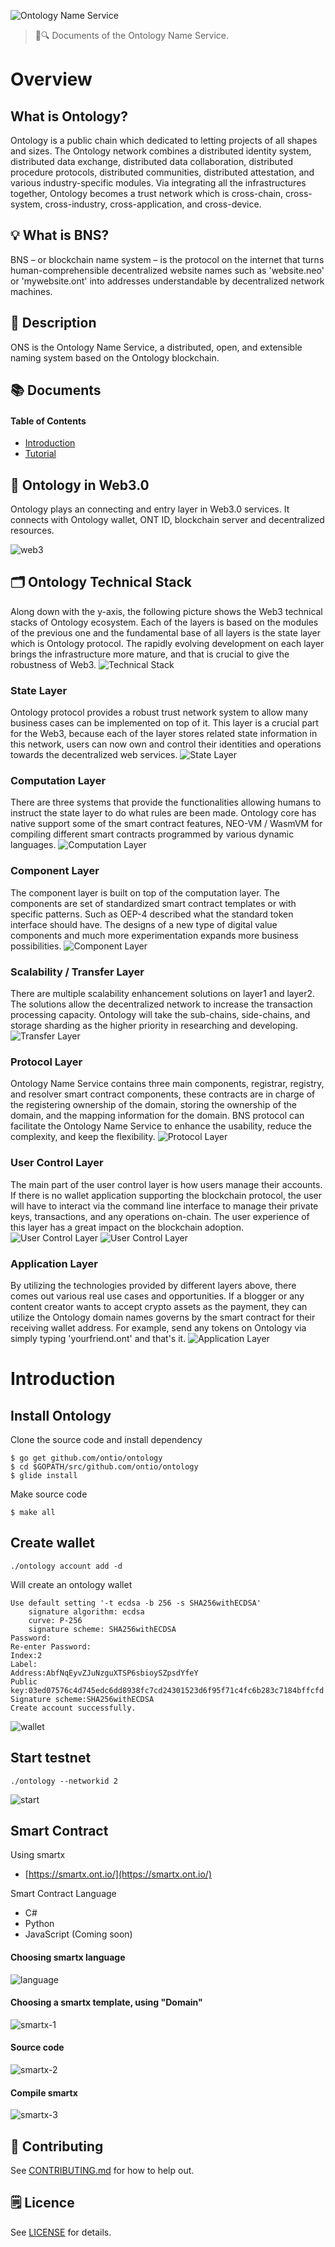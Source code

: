 ![Ontology Name Service](./assets/title.jpg)

> 📖🔍 Documents of the Ontology Name Service.

# Overview

## What is Ontology?
Ontology is a public chain which dedicated to letting projects of all shapes and sizes. The Ontology network combines a distributed identity system, distributed data exchange, distributed data collaboration, distributed procedure protocols, distributed communities, distributed attestation, and various industry-specific modules. Via integrating all the infrastructures together, Ontology becomes a trust network which is cross-chain, cross-system, cross-industry, cross-application, and cross-device.

## 💡 What is BNS?
BNS – or blockchain name system – is the protocol on the internet that turns human-comprehensible decentralized website names such as 'website.neo' or 'mywebsite.ont' into addresses understandable by decentralized network machines.

## 📝 Description

ONS is the Ontology Name Service, a distributed, open, and extensible naming system based on the Ontology blockchain.

## 📚 Documents

#### Table of Contents
- [Introduction](./docs/INTRODUCTION.md)
- [Tutorial](./docs/TUTORIAL.md)

## 📝 Ontology in Web3.0
Ontology plays an connecting and entry layer in Web3.0 services. It connects with Ontology wallet, ONT ID, blockchain server and decentralized resources.

![web3](./assets/web3.png)

## 🗂️ Ontology Technical Stack
Along down with the y-axis, the following picture shows the Web3 technical stacks of Ontology ecosystem. Each of the layers is based on the modules of the previous one and the fundamental base of all layers is the state layer which is Ontology protocol. The rapidly evolving development on each layer brings the infrastructure more mature, and that is crucial to give the robustness of Web3.
![Technical Stack](./assets/stacks/main.jpg)

### State Layer
Ontology protocol provides a robust trust network system to allow many business cases can be implemented on top of it. This layer is a crucial part for the Web3, because each of the layer stores related state information in this network, users can now own and control their identities and operations towards the decentralized web services.
![State Layer](./assets/stacks/state.jpg)

### Computation Layer
There are three systems that provide the functionalities allowing humans to instruct the state layer to do what rules are been made. Ontology core has native support some of the smart contract features, NEO-VM / WasmVM for compiling different smart contracts programmed by various dynamic languages.
![Computation Layer](./assets/stacks/computation.jpg)

### Component Layer
The component layer is built on top of the computation layer. The components are set of standardized smart contract templates or with specific patterns. Such as OEP-4 described what the standard token interface should have. The designs of a new type of digital value components and much more experimentation expands more business possibilities.
![Component Layer](./assets/stacks/component.jpg)

### Scalability / Transfer Layer
There are multiple scalability enhancement solutions on layer1 and layer2. The solutions allow the decentralized network to increase the transaction processing capacity. Ontology will take the sub-chains, side-chains, and storage sharding as the higher priority in researching and developing.
![Transfer Layer](./assets/stacks/scalability.jpg)

### Protocol Layer
Ontology Name Service contains three main components, registrar, registry, and resolver smart contract components, these contracts are in charge of the registering ownership of the domain, storing the ownership of the domain, and the mapping information for the domain. BNS protocol can facilitate the Ontology Name Service to enhance the usability, reduce the complexity, and keep the flexibility.
![Protocol Layer](./assets/stacks/protocol.jpg)

### User Control Layer
The main part of the user control layer is how users manage their accounts. If there is no wallet application supporting the blockchain protocol, the user will have to interact via the command line interface to manage their private keys, transactions, and any operations on-chain. The user experience of this layer has a great impact on the blockchain adoption.
![User Control Layer](./assets/stacks/user_control_1.jpg)
![User Control Layer](./assets/stacks/user_control_2.jpg)

### Application Layer
By utilizing the technologies provided by different layers above, there comes out various real use cases and opportunities. If a blogger or any content creator wants to accept crypto assets as the payment, they can utilize the Ontology domain names governs by the smart contract for their receiving wallet address. For example, send any tokens on Ontology via simply typing 'yourfriend.ont' and that's it.
![Application Layer](./assets/stacks/appplication.jpg)

# Introduction

## Install Ontology

Clone the source code and install dependency
```
$ go get github.com/ontio/ontology
$ cd $GOPATH/src/github.com/ontio/ontology
$ glide install
```

Make source code
```
$ make all
```

## Create wallet

```
./ontology account add -d
```

Will create an ontology wallet
```
Use default setting '-t ecdsa -b 256 -s SHA256withECDSA'
	signature algorithm: ecdsa
	curve: P-256
	signature scheme: SHA256withECDSA
Password:
Re-enter Password:
Index:2
Label:
Address:AbfNqEyvZJuNzguXTSP6sbioySZpsdYfeY
Public key:03ed07576c4d745edc6dd8938fc7cd24301523d6f95f71c4fc6b283c7184bffcfd
Signature scheme:SHA256withECDSA
Create account successfully.
```

![wallet](./assets/wallet.png)

## Start testnet
```
./ontology --networkid 2
```

![start](./assets/ontology.png)

## Smart Contract

Using smartx
- [https://smartx.ont.io/](https://smartx.ont.io/)

Smart Contract Language
- C#
- Python
- JavaScript (Coming soon)

#### Choosing smartx language
![language](./assets/language.png)

#### Choosing a smartx template, using "Domain"
![smartx-1](./assets/smartx-1.png)

#### Source code
![smartx-2](./assets/smartx-2.png)

#### Compile smartx
![smartx-3](./assets/smartx-3.png)

## 📣 Contributing
See [CONTRIBUTING.md](./CONTRIBUTING.md) for how to help out.

## 🗒 Licence
See [LICENSE](./LICENSE) for details.
